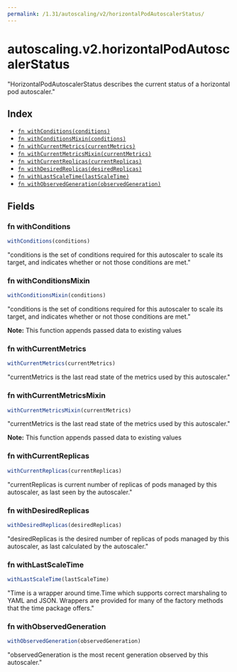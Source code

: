 ```yaml
---
permalink: /1.31/autoscaling/v2/horizontalPodAutoscalerStatus/
---
```


# autoscaling.v2.horizontalPodAutoscalerStatus

"HorizontalPodAutoscalerStatus describes the current status of a horizontal pod autoscaler."

## Index

* [`fn withConditions(conditions)`](#fn-withconditions)
* [`fn withConditionsMixin(conditions)`](#fn-withconditionsmixin)
* [`fn withCurrentMetrics(currentMetrics)`](#fn-withcurrentmetrics)
* [`fn withCurrentMetricsMixin(currentMetrics)`](#fn-withcurrentmetricsmixin)
* [`fn withCurrentReplicas(currentReplicas)`](#fn-withcurrentreplicas)
* [`fn withDesiredReplicas(desiredReplicas)`](#fn-withdesiredreplicas)
* [`fn withLastScaleTime(lastScaleTime)`](#fn-withlastscaletime)
* [`fn withObservedGeneration(observedGeneration)`](#fn-withobservedgeneration)

## Fields

### fn withConditions

```ts
withConditions(conditions)
```

"conditions is the set of conditions required for this autoscaler to scale its target, and indicates whether or not those conditions are met."

### fn withConditionsMixin

```ts
withConditionsMixin(conditions)
```

"conditions is the set of conditions required for this autoscaler to scale its target, and indicates whether or not those conditions are met."

**Note:** This function appends passed data to existing values

### fn withCurrentMetrics

```ts
withCurrentMetrics(currentMetrics)
```

"currentMetrics is the last read state of the metrics used by this autoscaler."

### fn withCurrentMetricsMixin

```ts
withCurrentMetricsMixin(currentMetrics)
```

"currentMetrics is the last read state of the metrics used by this autoscaler."

**Note:** This function appends passed data to existing values

### fn withCurrentReplicas

```ts
withCurrentReplicas(currentReplicas)
```

"currentReplicas is current number of replicas of pods managed by this autoscaler, as last seen by the autoscaler."

### fn withDesiredReplicas

```ts
withDesiredReplicas(desiredReplicas)
```

"desiredReplicas is the desired number of replicas of pods managed by this autoscaler, as last calculated by the autoscaler."

### fn withLastScaleTime

```ts
withLastScaleTime(lastScaleTime)
```

"Time is a wrapper around time.Time which supports correct marshaling to YAML and JSON.  Wrappers are provided for many of the factory methods that the time package offers."

### fn withObservedGeneration

```ts
withObservedGeneration(observedGeneration)
```

"observedGeneration is the most recent generation observed by this autoscaler."